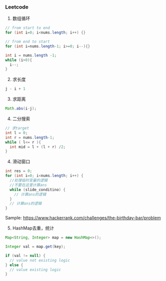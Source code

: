 ### Leetcode

1. 数组循环
```java
// from start to end
for (int i=0; i<nums.length; i++) {}

// from end to start
for (int i=nums.length-1; i>=0; i--){}

int i = nums.length -1;
while (i>0){
  i--;
}
```

2. 求长度
```java
j - i + 1
```

3. 求距离
```java
Math.abs(i-j);
```

4. 二分搜索
```java
// 求target
int l = 0;
int r = nums.length-1;
while ( l<= r ){
  int mid = l + (l + r) /2;
}
```

4.  滑动窗口
```java
int res = 0;
for (int i=0; i<nums.length; i++) {
  //处理临时变量的逻辑
  //不要在这里计算ans
  while (slide_conditino) {
    // 计算ans的逻辑
  }
  // 计算ans的逻辑
}
```
Sample:
https://www.hackerrank.com/challenges/the-birthday-bar/problem

5. HashMap去重，统计
```java
Map<String, Integer> map = new HashMap<>();

Integer val = map.get(key);

if (val != null) {
  // value not existing logic
} else {
  // value existing logic
}
```